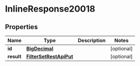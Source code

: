 # InlineResponse20018

## Properties
Name | Type | Description | Notes
------------ | ------------- | ------------- | -------------
**id** | [**BigDecimal**](BigDecimal.md) |  |  [optional]
**result** | [**FilterSetRestApiPut**](FilterSetRestApiPut.md) |  |  [optional]
